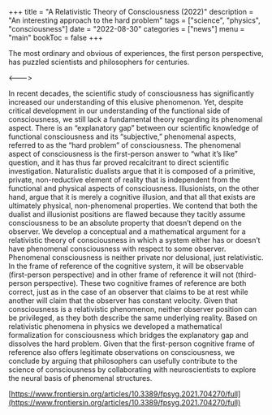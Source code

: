 +++
title = "A Relativistic Theory of Consciousness (2022)"
description = "An interesting approach to the hard problem"
tags = ["science", "physics", "consciousness"]
date = "2022-08-30"
categories = ["news"]
menu = "main"
bookToc = false
+++

The most ordinary and obvious of experiences, the first person perspective, has puzzled scientists and philosophers for centuries.

<--->

In recent decades, the scientific study of consciousness has significantly increased our understanding of this elusive phenomenon. Yet, despite critical development in our understanding of the functional side of consciousness, we still lack a fundamental theory regarding its phenomenal aspect. There is an “explanatory gap” between our scientific knowledge of functional consciousness and its “subjective,” phenomenal aspects, referred to as the “hard problem” of consciousness. The phenomenal aspect of consciousness is the first-person answer to “what it’s like” question, and it has thus far proved recalcitrant to direct scientific investigation. Naturalistic dualists argue that it is composed of a primitive, private, non-reductive element of reality that is independent from the functional and physical aspects of consciousness. Illusionists, on the other hand, argue that it is merely a cognitive illusion, and that all that exists are ultimately physical, non-phenomenal properties. We contend that both the dualist and illusionist positions are flawed because they tacitly assume consciousness to be an absolute property that doesn’t depend on the observer. We develop a conceptual and a mathematical argument for a relativistic theory of consciousness in which a system either has or doesn’t have phenomenal consciousness with respect to some observer. Phenomenal consciousness is neither private nor delusional, just relativistic. In the frame of reference of the cognitive system, it will be observable (first-person perspective) and in other frame of reference it will not (third-person perspective). These two cognitive frames of reference are both correct, just as in the case of an observer that claims to be at rest while another will claim that the observer has constant velocity. Given that consciousness is a relativistic phenomenon, neither observer position can be privileged, as they both describe the same underlying reality. Based on relativistic phenomena in physics we developed a mathematical formalization for consciousness which bridges the explanatory gap and dissolves the hard problem. Given that the first-person cognitive frame of reference also offers legitimate observations on consciousness, we conclude by arguing that philosophers can usefully contribute to the science of consciousness by collaborating with neuroscientists to explore the neural basis of phenomenal structures.

[https://www.frontiersin.org/articles/10.3389/fpsyg.2021.704270/full](https://www.frontiersin.org/articles/10.3389/fpsyg.2021.704270/full)
